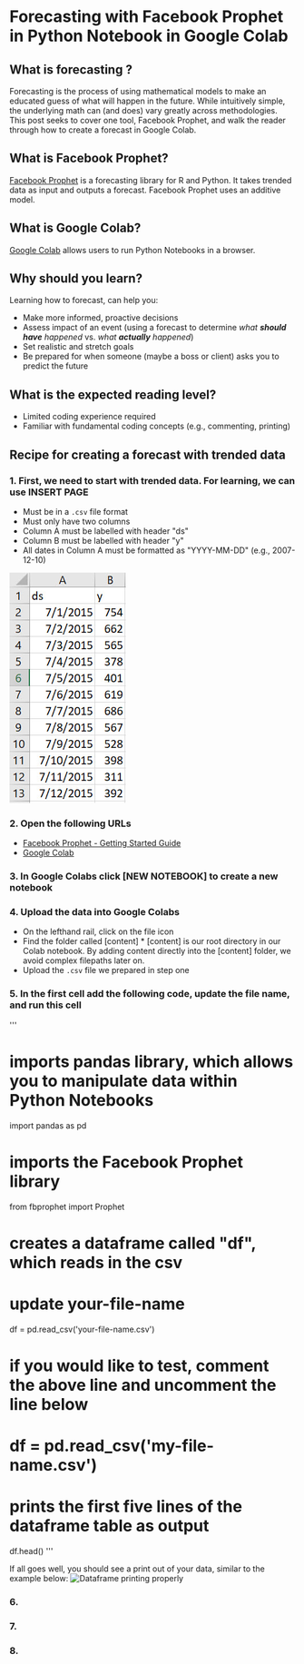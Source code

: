 # Forecasting with Facebook Prophet in Python Notebook in Google Colab
## What is forecasting ?
Forecasting is the process of using mathematical models to make an educated guess of what will happen in the future. While intuitively simple, the underlying math can (and does) vary greatly across methodologies. This post seeks to cover one tool, Facebook Prophet, and walk the reader through how to create a forecast in Google Colab.  

## What is Facebook Prophet?
<a href="https://facebook.github.io/prophet/">Facebook Prophet</a> is a forecasting library for R and Python. It takes trended data as input and outputs a forecast. Facebook Prophet uses an additive model.

## What is Google Colab?
<a href="https://colab.research.google.com/">Google Colab</a> allows users to run Python Notebooks in a browser.
         
## Why should you learn?
Learning how to forecast, can help you:
* Make more informed, proactive decisions 
* Assess impact of an event (using a forecast to determine *what **should have** happened* vs. *what **actually** happened*)
* Set realistic and stretch goals
* Be prepared for when someone (maybe a boss or client) asks you to predict the future

## What is the expected reading level?
* Limited coding experience required
* Familiar with fundamental coding concepts (e.g., commenting, printing)

## Recipe for creating a forecast with trended data
### 1. First, we need to start with trended data. For learning, we can use INSERT PAGE
* Must be in a `.csv` file format
* Must only have two columns 
* Column A must be labelled with header "ds" 
* Column B must be labelled with header "y"
* All dates in Column A must be formatted as "YYYY-MM-DD" (e.g., 2007-12-10)

![Data file properly formatted](data.jpg "Data for Facebook Prophet")

### 2.  Open the following URLs
* <a href="https://facebook.github.io/prophet/docs/quick_start.html#python-api">Facebook Prophet - Getting Started Guide</a>
* <a href="https://colab.research.google.com/">Google Colab</a> 

### 3. In Google Colabs click [NEW NOTEBOOK] to create a new notebook


### 4.  Upload the data into Google Colabs
* On the lefthand rail, click on the file icon
* Find the folder called [content]
         * [content] is our root directory in our Colab notebook. By adding content directly into the [content] folder, we avoid complex filepaths later on.
* Upload the `.csv` file we prepared in step one


### 5. In the first cell add the following code, update the file name, and run this cell

'''
# imports pandas library, which allows you to manipulate data within Python Notebooks
import pandas as pd 

# imports the Facebook Prophet library
from fbprophet import Prophet

# creates a dataframe called "df", which reads in the csv
# update **your-file-name**
df = pd.read_csv('your-file-name.csv')

# if you would like to test, comment the above line and uncomment the line below
# df = pd.read_csv('my-file-name.csv')

# prints the first five lines of the dataframe table as output
df.head()
'''

If all goes well, you should see a print out of your data, similar to the example below:
![Dataframe printing properly](print.jpg "Dataframe printing")


### 6. 


### 7. 


### 8. 

